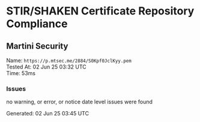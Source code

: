 # STIR/SHAKEN Certificate Repository Compliance

## Martini Security

Name: `https://p.mtsec.me/2884/S0Kpf0JclKyy.pem`\
Tested At: 02 Jun 25 03:32 UTC\
Time: 53ms

### Issues

no warning, or error, or notice date level issues were found

Generated: 02 Jun 25 03:45 UTC